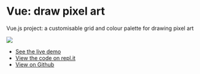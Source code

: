 # Vue: draw pixel art

Vue.js project: a customisable grid and colour palette for drawing pixel art

![](https://raw.githubusercontent.com/rolandjlevy/vue-draw-pixel-art/master/images/pixel-grid-draw.gif)

+ [See the live demo](https://vue-pixel-grid-draw.rjlevy.repl.co/?target=_blank)
+ [View the code on repl.it](https://repl.it/@rjlevy/vue-pixel-grid-draw/?target=_blank)
+ [View on Github](https://github.com/rolandjlevy/vue-pixel-grid-draw/?target=_blank)